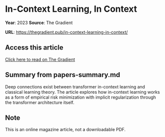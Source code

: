 # In-Context Learning, In Context

**Year**: 2023
**Source**: The Gradient

**URL**: https://thegradient.pub/in-context-learning-in-context/

## Access this article

[Click here to read on The Gradient](https://thegradient.pub/in-context-learning-in-context/)

## Summary from papers-summary.md

Deep connections exist between transformer in-context learning and classical learning theory. The article explores how in-context learning works as a form of empirical risk minimization with implicit regularization through the transformer architecture itself.

## Note

This is an online magazine article, not a downloadable PDF.